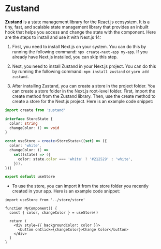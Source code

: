 # Zustand

**Zustand** is a state management library for the React.js ecosystem. It is a tiny, fast, and scalable state management library that provides an inbuilt hook that helps you access and change the state with the component. Here are the steps to install and use it with Next.js 14:

1. First, you need to install Next.js on your system. You can do this by running the following command: `npx create-next-app my-app`. If you already have Next.js installed, you can skip this step.

2. Next, you need to install Zustand in your Next.js project. You can do this by running the following command: `npm install zustand` or `yarn add zustand`.

3. After installing Zustand, you can create a store in the project folder. You can create a store folder in the Next.js root-level folder. First, import the create method from the Zustand library. Then, use the create method to create a store for the Next.js project. Here is an example code snippet:

```ts
import create from 'zustand'

interface StoreState {
  color: string
  changeColor: () => void
}

const useStore = create<StoreState>((set) => ({
  color: 'white',
  changeColor: () =>
    set((state) => ({
      color: state.color === 'white' ? '#212529' : 'white',
    })),
}))

export default useStore
```

- To use the store, you can import it from the store folder you recently created in your app. Here is an example code snippet:

```tsx
import useStore from '../store/store'

function MyComponent() {
  const { color, changeColor } = useStore()

  return (
    <div style={{ backgroundColor: color }}>
      <button onClick={changeColor}>Change Color</button>
    </div>
  )
}
```
